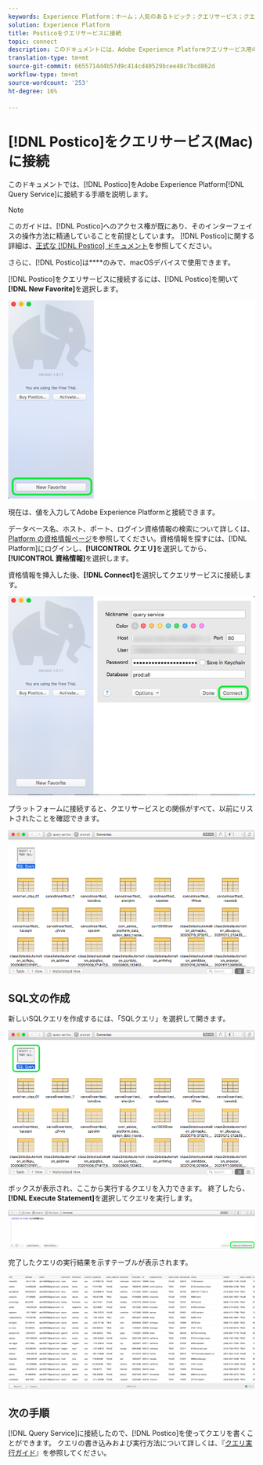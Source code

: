 ```yaml
---
keywords: Experience Platform；ホーム；人気のあるトピック；クエリサービス；クエリサービス；ポスティコ；ポスティコ；クエリサービスに接続；
solution: Experience Platform
title: Posticoをクエリサービスに接続
topic: connect
description: このドキュメントには、Adobe Experience Platformクエリサービス用のバックアップクライアントPosticoをインストールするためのリンクが含まれています。
translation-type: tm+mt
source-git-commit: 6655714d4b57d9c414cd40529bcee48c7bcd862d
workflow-type: tm+mt
source-wordcount: '253'
ht-degree: 16%

---
```



# [!DNL Postico]をクエリサービス(Mac)に接続

このドキュメントでは、[!DNL Postico]をAdobe Experience Platform[!DNL Query Service]に接続する手順を説明します。

>[!NOTE]
>
> このガイドは、[!DNL Postico]へのアクセス権が既にあり、そのインターフェイスの操作方法に精通していることを前提としています。 [!DNL Postico]に関する詳細は、[正式な [!DNL Postico] ドキュメント](https://eggerapps.at/postico/docs)を参照してください。
> 
> さらに、[!DNL Postico]は&#x200B;****&#x200B;のみで、macOSデバイスで使用できます。

[!DNL Postico]をクエリサービスに接続するには、[!DNL Postico]を開いて&#x200B;**[!DNL New Favorite]**&#x200B;を選択します。

![](../images/clients/postico/open-postico.png)

現在は、値を入力してAdobe Experience Platformと接続できます。

データベース名、ホスト、ポート、ログイン資格情報の検索について詳しくは、[Platform の資格情報ページ](https://platform.adobe.com/query/configuration)を参照してください。資格情報を探すには、[!DNL Platform]にログインし、**[!UICONTROL クエリ]**&#x200B;を選択してから、**[!UICONTROL 資格情報]**&#x200B;を選択します。

資格情報を挿入した後、**[!DNL Connect]**&#x200B;を選択してクエリサービスに接続します。

![](../images/clients/postico/authentication-details.png)

プラットフォームに接続すると、クエリサービスとの関係がすべて、以前にリストされたことを確認できます。

![](../images/clients/postico/show-queries.png)

## SQL文の作成

新しいSQLクエリを作成するには、「SQLクエリ」を選択して開きます。

![](../images/clients/postico/create-query.png)

ボックスが表示され、ここから実行するクエリを入力できます。 終了したら、**[!DNL Execute Statement]**&#x200B;を選択してクエリを実行します。

![](../images/clients/postico/run-statement.png)

完了したクエリの実行結果を示すテーブルが表示されます。

![](../images/clients/postico/query-results.png)

## 次の手順

[!DNL Query Service]に接続したので、[!DNL Postico]を使ってクエリを書くことができます。 クエリの書き込みおよび実行方法について詳しくは、『[クエリ実行ガイド](../best-practices/writing-queries.md)』を参照してください。